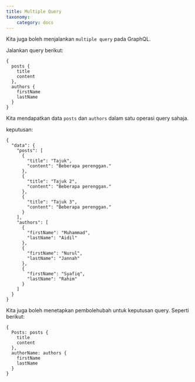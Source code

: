 ```yaml
---
title: Multiple Query
taxonomy:
    category: docs
---
```


Kita juga boleh menjalankan ```multiple query``` pada GraphQL.

Jalankan query berikut:
```
{
  posts {
    title
    content
  },
  authors {
    firstName
    lastName
  }
}
```

Kita mendapatkan data ```posts``` dan ```authors``` dalam satu operasi query sahaja.

keputusan:
```
{
  "data": {
    "posts": [
      {
        "title": "Tajuk",
        "content": "Beberapa perenggan."
      },
      {
        "title": "Tajuk 2",
        "content": "Beberapa perenggan."
      },
      {
        "title": "Tajuk 3",
        "content": "Beberapa perenggan."
      }
    ],
    "authors": [
      {
        "firstName": "Muhammad",
        "lastName": "Aidil"
      },
      {
        "firstName": "Nurul",
        "lastName": "Jannah"
      },
      {
        "firstName": "Syafiq",
        "lastName": "Rahim"
      }
    ]
  }
}
```

Kita juga boleh menetapkan pembolehubah untuk keputusan query. Seperti berikut:
```
{
  Posts: posts {
    title
    content
  },
  authorName: authors {
    firstName
    lastName
  }
}
```

